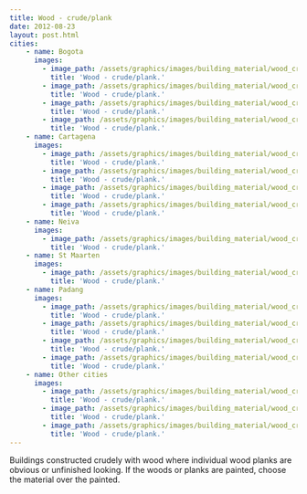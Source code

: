 ```yaml
---
title: Wood - crude/plank
date: 2012-08-23
layout: post.html
cities:
    - name: Bogota
      images:
        - image_path: /assets/graphics/images/building_material/wood_crude-plank/wood_crude-plank_bogota_01.jpg
          title: 'Wood - crude/plank.'           
        - image_path: /assets/graphics/images/building_material/wood_crude-plank/wood_crude-plank_bogota_02.jpg
          title: 'Wood - crude/plank.'
        - image_path: /assets/graphics/images/building_material/wood_crude-plank/wood_crude-plank_bogota_03.jpg
          title: 'Wood - crude/plank.'           
        - image_path: /assets/graphics/images/building_material/wood_crude-plank/wood_crude-plank_bogota_04.jpg
          title: 'Wood - crude/plank.'            
    - name: Cartagena
      images:
        - image_path: /assets/graphics/images/building_material/wood_crude-plank/wood_crude-plank_cartagena_01.jpg
          title: 'Wood - crude/plank.'          
        - image_path: /assets/graphics/images/building_material/wood_crude-plank/wood_crude-plank_cartagena_02.jpg
          title: 'Wood - crude/plank.'          
        - image_path: /assets/graphics/images/building_material/wood_crude-plank/wood_crude-plank_cartagena_03.jpg
          title: 'Wood - crude/plank.'          
        - image_path: /assets/graphics/images/building_material/wood_crude-plank/wood_crude-plank_cartagena_04.jpg
          title: 'Wood - crude/plank.'          
    - name: Neiva
      images:
        - image_path: /assets/graphics/images/building_material/wood_crude-plank/wood_crude_plank_neiva_01.jpg
          title: 'Wood - crude/plank.'          
    - name: St Maarten
      images:
        - image_path: /assets/graphics/images/building_material/wood_crude-plank/wood_crude_plank_st_maarten_01.jpg
          title: 'Wood - crude/plank.'          
    - name: Padang
      images:
        - image_path: /assets/graphics/images/building_material/wood_crude-plank/wood_crude_plank_padang_01.jpg   
          title: 'Wood - crude/plank.'          
        - image_path: /assets/graphics/images/building_material/wood_crude-plank/wood_crude_plank_padang_02.jpg 
          title: 'Wood - crude/plank.'          
        - image_path: /assets/graphics/images/building_material/wood_crude-plank/wood_crude_plank_padang_03.jpg 
          title: 'Wood - crude/plank.'          
        - image_path: /assets/graphics/images/building_material/wood_crude-plank/wood_crude_plank_padang_04.jpg  
          title: 'Wood - crude/plank.'     
    - name: Other cities 
      images:
        - image_path: /assets/graphics/images/building_material/wood_crude-plank/wood_crude_plank_01.jpg   
          title: 'Wood - crude/plank.'          
        - image_path: /assets/graphics/images/building_material/wood_crude-plank/wood_crude_plank_02.jpg 
          title: 'Wood - crude/plank.'          
        - image_path: /assets/graphics/images/building_material/wood_crude-plank/wood_crude_plank_03.jpg 
          title: 'Wood - crude/plank.'                                                   
---
```


Buildings constructed crudely with wood where individual wood planks are obvious or unfinished looking. If the woods or planks are painted, choose the material over the painted.

